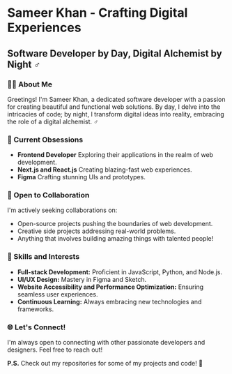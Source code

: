 # Sameer Khan - Crafting Digital Experiences

## Software Developer by Day, Digital Alchemist by Night ‍♂️

### 👨‍💻 About Me
Greetings! I'm Sameer Khan, a dedicated software developer with a passion for creating beautiful and functional web solutions. By day, I delve into the intricacies of code; by night, I transform digital ideas into reality, embracing the role of a digital alchemist. ‍♂️

### 🌟 Current Obsessions
- **Frontend Developer** Exploring their applications in the realm of web development.
- **Next.js and React.js** Creating blazing-fast web experiences.
- **Figma** Crafting stunning UIs and prototypes.

### 🤝 Open to Collaboration
I'm actively seeking collaborations on:
- Open-source projects pushing the boundaries of web development.
- Creative side projects addressing real-world problems.
- Anything that involves building amazing things with talented people!

### 💼 Skills and Interests
- **Full-stack Development:** Proficient in JavaScript, Python, and Node.js.
- **UI/UX Design:** Mastery in Figma and Sketch.
- **Website Accessibility and Performance Optimization:** Ensuring seamless user experiences.
- **Continuous Learning:** Always embracing new technologies and frameworks.

### 🌐 Let's Connect!
I'm always open to connecting with other passionate developers and designers. Feel free to reach out!

**P.S.** Check out my repositories for some of my projects and code! 🚀
